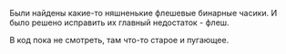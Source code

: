 Были найдены какие-то няшненькие флешевые бинарные часики.
И было решено исправить их главный недостаток - флеш.

В код пока не смотреть, там что-то старое и пугающее.
